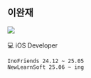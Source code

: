 ## 이완재

<p>
<img src="https://img.shields.io/badge/iOS-2E2E2E?style=flat-square&logo=apple&logoColor=white"/>&nbsp;
<!-- <img src="https://img.shields.io/badge/Unity-black?style=flat-square&logo=unity&logoColor=white"/>&nbsp; -->
<!-- <img src="https://img.shields.io/badge/React-blue?style=flat-square&logo=react&logoColor=white"/>&nbsp;
</p> -->

💻 iOS Developer
```
InoFriends 24.12 ~ 25.05
NewLearnSoft 25.06 ~ ing
```

